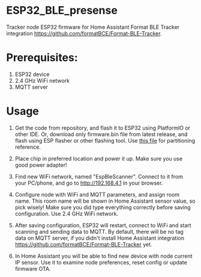# ESP32_BLE_presense
Tracker node ESP32 firmware for Home Assistant Format BLE Tracker integration https://github.com/formatBCE/Format-BLE-Tracker.

# Prerequisites:

1. ESP32 device
2. 2.4 GHz WiFi network
3. MQTT server

# Usage

1. Get the code from repository, and flash it to ESP32 using PlatformIO or other IDE.
Or, download only firmware.bin file from latest release, and flash using ESP flasher or other flashing tool.
Use [this file](https://github.com/formatBCE/ESP32_BLE_presense/blob/main/partitions_singleapp.csv) for partitioning reference.

2. Place chip in preferred location and power it up. Make sure you use good power adapter!

3. Find new WiFi network, named "EspBleScanner".
Connect to it from your PC/phone, and go to http://192.168.4.1 in your browser.

4. Configure node with WiFi and MQTT parameters, and assign room name. This room name will be shown in Home Assistant sensor value, so pick wisely!
Make sure you did type everything correctly before saving configuration.
Use 2.4 GHz WiFi network.

5. After saving configuration, ESP32 will restart, connect to WiFi and start scanning and sending data to MQTT. By default, there will be no tag data on MQTT server, if you didn't install Home Assistant integration https://github.com/formatBCE/Format-BLE-Tracker yet.
6. In Home Assistant you will be able to find new device with node current IP sensor. Use it to examine node preferences, reset config or update firmware OTA.


